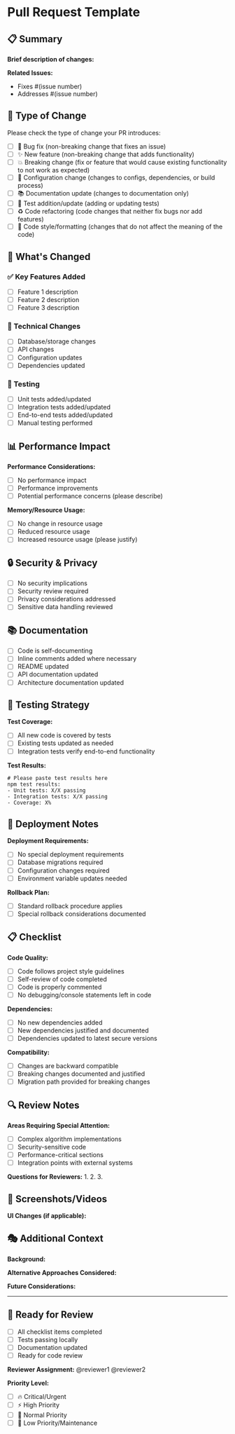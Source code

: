 # Pull Request Template

## 📋 Summary

**Brief description of changes:**


**Related Issues:**
- Fixes #(issue number)
- Addresses #(issue number)

## 🎯 Type of Change

Please check the type of change your PR introduces:

- [ ] 🐛 Bug fix (non-breaking change that fixes an issue)
- [ ] ✨ New feature (non-breaking change that adds functionality)
- [ ] 💥 Breaking change (fix or feature that would cause existing functionality to not work as expected)
- [ ] 🔧 Configuration change (changes to configs, dependencies, or build process)
- [ ] 📚 Documentation update (changes to documentation only)
- [ ] 🧪 Test addition/update (adding or updating tests)
- [ ] ♻️ Code refactoring (code changes that neither fix bugs nor add features)
- [ ] 🎨 Code style/formatting (changes that do not affect the meaning of the code)

## 🚀 What's Changed

### ✅ Key Features Added
- [ ] Feature 1 description
- [ ] Feature 2 description
- [ ] Feature 3 description

### 🔧 Technical Changes
- [ ] Database/storage changes
- [ ] API changes
- [ ] Configuration updates
- [ ] Dependencies updated

### 🧪 Testing
- [ ] Unit tests added/updated
- [ ] Integration tests added/updated
- [ ] End-to-end tests added/updated
- [ ] Manual testing performed

## 📊 Performance Impact

**Performance Considerations:**
- [ ] No performance impact
- [ ] Performance improvements
- [ ] Potential performance concerns (please describe)

**Memory/Resource Usage:**
- [ ] No change in resource usage
- [ ] Reduced resource usage
- [ ] Increased resource usage (please justify)

## 🔒 Security & Privacy

- [ ] No security implications
- [ ] Security review required
- [ ] Privacy considerations addressed
- [ ] Sensitive data handling reviewed

## 📚 Documentation

- [ ] Code is self-documenting
- [ ] Inline comments added where necessary
- [ ] README updated
- [ ] API documentation updated
- [ ] Architecture documentation updated

## 🧪 Testing Strategy

**Test Coverage:**
- [ ] All new code is covered by tests
- [ ] Existing tests updated as needed
- [ ] Integration tests verify end-to-end functionality

**Test Results:**
```
# Please paste test results here
npm test results:
- Unit tests: X/X passing
- Integration tests: X/X passing
- Coverage: X%
```

## 🚀 Deployment Notes

**Deployment Requirements:**
- [ ] No special deployment requirements
- [ ] Database migrations required
- [ ] Configuration changes required
- [ ] Environment variable updates needed

**Rollback Plan:**
- [ ] Standard rollback procedure applies
- [ ] Special rollback considerations documented

## 📋 Checklist

**Code Quality:**
- [ ] Code follows project style guidelines
- [ ] Self-review of code completed
- [ ] Code is properly commented
- [ ] No debugging/console statements left in code

**Dependencies:**
- [ ] No new dependencies added
- [ ] New dependencies justified and documented
- [ ] Dependencies updated to latest secure versions

**Compatibility:**
- [ ] Changes are backward compatible
- [ ] Breaking changes documented and justified
- [ ] Migration path provided for breaking changes

## 🔍 Review Notes

**Areas Requiring Special Attention:**
- [ ] Complex algorithm implementations
- [ ] Security-sensitive code
- [ ] Performance-critical sections
- [ ] Integration points with external systems

**Questions for Reviewers:**
1. 
2. 
3. 

## 📱 Screenshots/Videos

**UI Changes (if applicable):**
<!-- Add screenshots or videos of UI changes -->

## 🎭 Additional Context

**Background:**


**Alternative Approaches Considered:**


**Future Considerations:**


---

## 🎉 Ready for Review

- [ ] All checklist items completed
- [ ] Tests passing locally
- [ ] Documentation updated
- [ ] Ready for code review

**Reviewer Assignment:**
@reviewer1 @reviewer2

**Priority Level:**
- [ ] 🔥 Critical/Urgent
- [ ] ⚡ High Priority
- [ ] 📝 Normal Priority
- [ ] 🔧 Low Priority/Maintenance